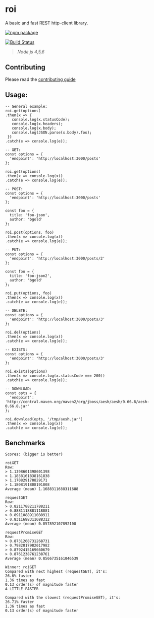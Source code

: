 # roi

A basic and fast REST http-client library.

[![npm package](https://nodei.co/npm/roi.png?downloads=true&downloadRank=true&stars=true)](https://nodei.co/npm/roi/)

[![Build Status](https://travis-ci.org/bucharest-gold/roi.svg?branch=master)](https://travis-ci.org/bucharest-gold/roi)

> _Node.js 4,5,6_

## Contributing

Please read the [contributing guide](./CONTRIBUTING.md)

## Usage:

    -- General example:
    roi.get(options)
    .then(x => {
       console.log(x.statusCode);
       console.log(x.headers);
       console.log(x.body);
       console.log(JSON.parse(x.body).foo);
     })
    .catch(e => console.log(e));

    -- GET:
    const options = {
      'endpoint': 'http://localhost:3000/posts'
    };

    roi.get(options)
    .then(x => console.log(x))
    .catch(e => console.log(e));

    -- POST:
    const options = {
      'endpoint': 'http://localhost:3000/posts'
    };

    const foo = {
      title: 'foo-json',
      author: 'bgold'
    };

    roi.post(options, foo)
    .then(x => console.log(x))
    .catch(e => console.log(e));

    -- PUT:
    const options = {
      'endpoint': 'http://localhost:3000/posts/2'
    };

    const foo = {
      title: 'foo-json2',
      author: 'bgold'
    };

    roi.put(options, foo)
    .then(x => console.log(x))
    .catch(e => console.log(e));

    -- DELETE:
    const options = {
      'endpoint': 'http://localhost:3000/posts/3'
    };

    roi.del(options)
    .then(x => console.log(x))
    .catch(e => console.log(e));

    -- EXISTS:
    const options = {
      'endpoint': 'http://localhost:3000/posts/3'
    };

    roi.exists(options)
    .then(x => console.log(x.statusCode === 200))
    .catch(e => console.log(e));

    -- DOWNLOAD:
    const opts = {
      'endpoint': 'http://central.maven.org/maven2/org/jboss/aesh/aesh/0.66.8/aesh-0.66.8.jar'
    };

    roi.download(opts, '/tmp/aesh.jar')
    .then(x => console.log(x))
    .catch(e => console.log(e));


## Benchmarks

    Scores: (bigger is better)

    roiGET
    Raw:
    > 1.1398601398601398
    > 1.1838161838161838
    > 1.170829170829171
    > 1.1808191808191808
    Average (mean) 1.1688311688311688

    requestGET
    Raw:
    > 0.8211788211788211
    > 0.8881118881118881
    > 0.8911088911088911
    > 0.8311688311688312
    Average (mean) 0.857892107892108

    requestPromiseGET
    Raw:
    > 0.8731268731268731
    > 0.7982017982017982
    > 0.8792415169660679
    > 0.8761238761238761
    Average (mean) 0.8566735161046539

    Winner: roiGET
    Compared with next highest (requestGET), it's:
    26.6% faster
    1.36 times as fast
    0.13 order(s) of magnitude faster
    A LITTLE FASTER

    Compared with the slowest (requestPromiseGET), it's:
    26.71% faster
    1.36 times as fast
    0.13 order(s) of magnitude faster

